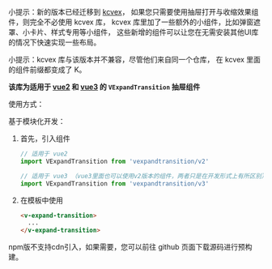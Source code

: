 小提示：新的版本已经迁移到 [kcvex](https://www.npmjs.com/package/kcvex)，
如果您只需要使用抽屉打开与收缩效果组件，则完全不必使用 kcvex 库，
kcvex 库里加了一些额外的小组件，比如弹窗遮罩、小卡片、样式专用等小组件，
这些新增的组件可以让您在无需安装其他UI库的情况下快速实现一些布局。

小提示：kcvex 库与该版本并不兼容，尽管他们来自同一个仓库，
在 kcvex 里面的组件前缀都变成了 K。

**该库为适用于 [vue2](https://v2.vuejs.org/) 和 [vue3](https://vuejs.org/) 的 `VExpandTransition` 抽屉组件**

使用方式：

基于模块化开发：

1. 首先，引入组件
   ```javascript
   // 适用于 vue2
   import VExpandTransition from 'vexpandtransition/v2'
   
   // 适用于 vue3 （vue3里面也可以使用v2版本的组件，两者只是在开发形式上有所区别）
   import VExpandTransition from 'vexpandtransition/v3'
   ```
2. 在模板中使用
   ```html
   <v-expand-transition>
     ...
   </v-expand-transition>
   ```

npm版不支持cdn引入，如果需要，您可以前往 github 页面下载源码进行预构建。